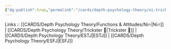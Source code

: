 ```yaml
---
{"dg-publish":true,"permalink":"/cards/depth-psychology-theory/ni-trickster/","noteIcon":"","created":"2023-01-05T12:13:18.271+01:00","updated":"2023-04-10T21:32:22.092+02:00"}
---
```


Links :: [[CARDS/Depth Psychology Theory/Functions & Attitudes/Ni🔥\|Ni🔥]] | [[CARDS/Depth Psychology Theory/Trickster 🤡\|Trickster 🤡]] | [[CARDS/Depth Psychology Theory/ESTJ\|ESTJ]] | [[CARDS/Depth Psychology Theory/ESFJ\|ESFJ]]
